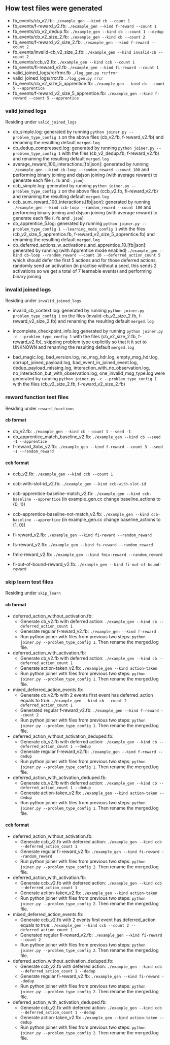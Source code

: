 ## How test files were generated

- fb_events/cb_v2.fb: `./example_gen --kind cb --count 1`
- fb_events/f-reward_v2.fb: `./example_gen --kind f-reward --count 1`
- fb_events/cb_v2_dedup.fb: `./example_gen --kind cb --count 1 --dedup`
- fb_events/cb_v2_size_2.fb: `./example_gen --kind cb --count 2`
- fb_events/f-reward_v2_size_2.fb: `./example_gen --kind f-reward --count 2`
- fb_events/invalid-cb_v2_size_2.fb: `./example_gen --kind invalid-cb --count 2`
- fb_events/ccb_v2.fb: `./example_gen --kind ccb --count 1`
- fb_events/fi-reward_v2.fb `./example_gen --kind fi-reward --count 1`
- valid_joined_logs/rcrfrmr.fb `./log_gen.py rcrfrmr`
- valid_joined_logs/rrcr.fb `./log_gen.py rrcr`
- fb_events/cb_v2_size_5_apprentice.fb: `./example_gen --kind cb --count 5 --apprentice`
- fb_events/f-reward_v2_size_5_apprentice.fb: `./example_gen --kind f-reward --count 5 --apprentice`

### valid joined logs

Residing under `valid_joined_logs`

- cb_simple.log: generated by running `python joiner.py --problem_type_config 1` on the above files (cb_v2.fb, f-reward_v2.fb) and renaming the resulting default `merged.log`
- cb_dedup_compressed.log: generated by running `python joiner.py --problem_type_config 1` with the files (cb_v2_dedup.fb, f-reward_v2.fb) and renaming the resulting default `merged.log`
- average_reward_100_interactions.[fb|json]: generated by running `./example_gen --kind cb-loop --random_reward --count 100` and performing binary joining and dsjson joining (with average reward) to generate each file (`.fb` and `.json`)
- ccb_simple.log: generated by running `python joiner.py --problem_type_config 2` on the above files (ccb_v2.fb, fi-reward_v2.fb) and renaming the resulting default `merged.log`
- ccb_sum_reward_100_interactions.[fb|json]: generated by running `./example_gen --kind ccb-loop --random_reward --count 100` and performing binary joining and dsjson joining (with average reward) to generate each file (`.fb` and `.json`)
- cb_apprentice_5.log: generated by running `python joiner.py --problem_type_config 1 --learning_mode_config 1` with the files (cb_v2_size_5_apprentice.fb, f-reward_v2_size_5_apprentice.fb) and renaming the resulting default `merged.log`
- cb_deferred_actions_w_activations_and_apprentice_10.[fb|json]: generated by running (with Apprentice mode enabled) `./example_gen --kind cb-loop --random_reward --count 10 --deferred_action_count 5` which should defer the first 5 actions and for those deferred actions, randomly send an activation (in practise without a seed, this sends 2 activations so we get a total of 7 learnable events) and performing binary joining

### invalid joined logs

Residing under `invalid_joined_logs`

- invalid_cb_context.log: generated by running `python joiner.py --problem_type_config 1` on the files (invalid-cb_v2_size_2.fb, f-reward_v2_size_2.fb) and renaming the resulting default `merged.log`
- incomplete_checkpoint_info.log generated by running `python joiner.py -c --problem_type_config 1` with the files (cb_v2_size_2.fb, f-reward_v2.fb), skipping problem type explicitly so that it it set to UNKNOWN and renaming the resulting default `merged.log`

- bad_magic.log, bad_version.log, no_msg_hdr.log, empty_msg_hdr.log, corrupt_joined_payload.log, bad_event_in_joined_event.log, dedup_payload_missing.log, interaction_with_no_observation.log, no_interaction_but_with_observation.log, one_invalid_msg_type.log were generated by running `python joiner.py -c --problem_type_config 1` with the files (cb_v2_size_2.fb, f-reward_v2_size_2.fb)

### reward function test files

Residing under `reward_functions`

#### cb format
- cb_v2.fb: `./example_gen --kind cb --count 1 --seed -1`
- cb_apprentice_match_baseline_v2.fb: `./example_gen --kind cb --seed -1 --apprentice`
- f-reward_3obs_v2.fb: `./example_gen --kind f-reward --count 3 --seed -1 --random_reward`

#### ccb format
- ccb_v2.fb: `./example_gen --kind ccb --count 1`
- ccb-with-slot-id_v2.fb: `./example_gen --kind ccb-with-slot-id`
- ccb-apprentice-baseline-match_v2.fb: `./example_gen --kind ccb-baseline --apprentice` (in example_gen.cc change baseline_actions to {0, 1})
- ccb-apprentice-baseline-not-match_v2.fb: `./example_gen --kind ccb-baseline --apprentice` (in example_gen.cc change baseline_actions to {1, 0})

- fi-reward_v2.fb: `./example_gen --kind fi-reward --random_reward`
- fs-reward_v2.fb: `./example_gen --kind fs-reward --random_reward`
- fmix-reward_v2.fb: `./example_gen --kind fmix-reward --random_reward`
- fi-out-of-bound-reward_v2.fb: `./example_gen --kind fi-out-of-bound-reward`

### skip learn test files

Residing under `skip_learn`

#### cb format
- deferred_action_without_activation.fb:
  - Generate cb_v2.fb with deferred action: `./example_gen --kind cb --deferred_action_count 1`
  - Generate regular f-reward_v2.fb: `./example_gen --kind f-reward`
  - Run python joiner with files from previous two steps: `python joiner.py --problem_type_config 1`. Then rename the merged.log file.
- deferred_action_with_activation.fb:
  - Generate cb_v2.fb with deferred action: `./example_gen --kind cb --deferred_action_count 1`
  - Generate action-taken_v2.fb: `./example_gen --kind action-taken`
  - Run python joiner with files from previous two steps: `python joiner.py --problem_type_config 1`. Then rename the merged.log file.
- mixed_deferred_action_events.fb:
  - Generate cb_v2.fb with 2 events first event has deferred_action equals to true: `./example_gen --kind cb --count 2 --deferred_action_count 1`
  - Generated regular f-reward_v2.fb: `./example_gen --kind f-reward --count 2`
  - Run python joiner with files from previous two steps: `python joiner.py --problem_type_config 1`. Then rename the merged.log file.
- deferred_action_without_activation_deduped.fb:
  - Generate cb_v2.fb with deferred action: `./example_gen --kind cb --deferred_action_count 1 --dedup`
  - Generate regular f-reward_v2.fb: `./example_gen --kind f-reward --dedup`
  - Run python joiner with files from previous two steps: `python joiner.py --problem_type_config 1`. Then rename the merged.log file.
- deferred_action_with_activation_deduped.fb:
  - Generate cb_v2.fb with deferred action: `./example_gen --kind cb --deferred_action_count 1 --dedup`
  - Generate action-taken_v2.fb: `./example_gen --kind action-taken --dedup`
  - Run python joiner with files from previous two steps: `python joiner.py --problem_type_config 1`. Then rename the merged.log file.

#### ccb format
- deferred_action_without_activation.fb:
  - Generate ccb_v2.fb with deferred action: `./example_gen --kind ccb --deferred_action_count 1`
  - Generate regular fi-reward_v2.fb: `./example_gen --kind fi-reward --random_reward`
  - Run python joiner with files from previous two steps: `python joiner.py --problem_type_config 2`. Then rename the merged.log file.
- deferred_action_with_activation.fb:
  - Generate ccb_v2.fb with deferred action: `./example_gen --kind ccb --deferred_action_count 1`
  - Generate action-taken_v2.fb: `./example_gen --kind action-taken`
  - Run python joiner with files from previous two steps: `python joiner.py --problem_type_config 2`. Then rename the merged.log file.
- mixed_deferred_action_events.fb:
  - Generate ccb_v2.fb with 2 events first event has deferred_action equals to true: `./example_gen --kind ccb --count 2 --deferred_action_count 1`
  - Generated regular fi-reward_v2.fb: `./example_gen --kind fi-reward --count 2`
  - Run python joiner with files from previous two steps: `python joiner.py --problem_type_config 2`. Then rename the merged.log file.
- deferred_action_without_activation_deduped.fb:
  - Generate ccb_v2.fb with deferred action: `./example_gen --kind ccb --deferred_action_count 1 --dedup`
  - Generate regular fi-reward_v2.fb: `./example_gen --kind fi-reward --dedup`
  - Run python joiner with files from previous two steps: `python joiner.py --problem_type_config 2`. Then rename the merged.log file.
- deferred_action_with_activation_deduped.fb:
  - Generate ccb_v2.fb with deferred action: `./example_gen --kind ccb --deferred_action_count 1 --dedup`
  - Generate action-taken_v2.fb: `./example_gen --kind action-taken --dedup`
  - Run python joiner with files from previous two steps: `python joiner.py --problem_type_config 2`. Then rename the merged.log file.

